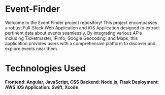 # Event-Finder

Welcome to the Event Finder project repository! 
This project encompasses a robust Full-Stack Web Application and iOS Application designed to extract pertinent data about events seamlessly. By integrating various APIs including Ticketmaster, IPinfo, Google Geocoding, and Maps, this application provides users with a comprehensive platform to discover and explore events near them.

# Technologies Used
**Frontend: Angular, JavaScript, CSS**
**Backend: Node.js, Flask**
**Deployment: AWS**
**iOS Application: Swift, Xcode**
